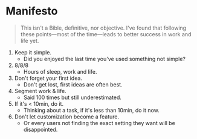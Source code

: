 # Manifesto

> This isn't a Bible, definitive, nor objective.
> I've found that following these points—most of the time—leads to better success in work and life yet.

1. Keep it simple.
   * Did you enjoyed the last time you've used something not simple?
2. 8/8/8
   * Hours of sleep, work and life.
3. Don't forget your first idea.
   * Don't get lost, first ideas are often best.
4. Segment work & life.
   * Said 100 times but still underestimated.
5. If it's < 10min, do it.
   * Thinking about a task, if it's less than 10min, do it now.
6. Don't let customization become a feature.
   * Or every users not finding the exact setting they want will be disappointed.

<!-- Inspiration -->

<!-- https://37signals.com/ -->
